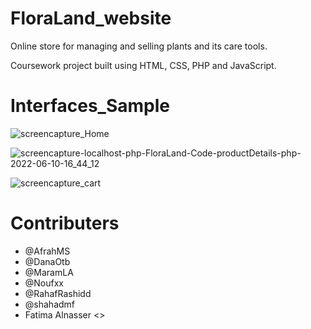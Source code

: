 # FloraLand_website
Online store for managing and selling plants and its care tools. 

Coursework project built using HTML, CSS, PHP and JavaScript.

# Interfaces_Sample
![screencapture_Home](https://user-images.githubusercontent.com/85033378/173086099-9e59b3cf-4673-447c-b9a6-319c3142092a.png)

![screencapture-localhost-php-FloraLand-Code-productDetails-php-2022-06-10-16_44_12](https://user-images.githubusercontent.com/85033378/173087610-9fee8205-5d6e-4776-8a17-2bcf65bcebbe.png)

![screencapture_cart](https://user-images.githubusercontent.com/85033378/173086195-2f5caf22-eb3d-4a39-9c95-6746a0781d9e.png)


# Contributers 
- @AfrahMS
- @DanaOtb
- @MaramLA
- @Noufxx
- @RahafRashidd
- @shahadmf
- Fatima Alnasser <>
